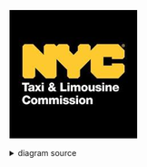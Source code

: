 ![rendered image description](Imagenes/NYC.jpg)

<details>
  <summary>diagram source</summary>
  This details block is collapsed by default when viewed in GitHub. This hides the mermaid graph definition, while the rendered image
  linked above is shown. The details tag has to follow the image tag. (newlines allowed)

```mermaid
gantt
    title Diagrama de Gantt 

    section Elizabeth
     ETL           :a1, 2024-04-01, 7d
    Task Marcelo           :after a1  , 20d
    Final Section    : 2024-05-12  , 12d


```
</details>
